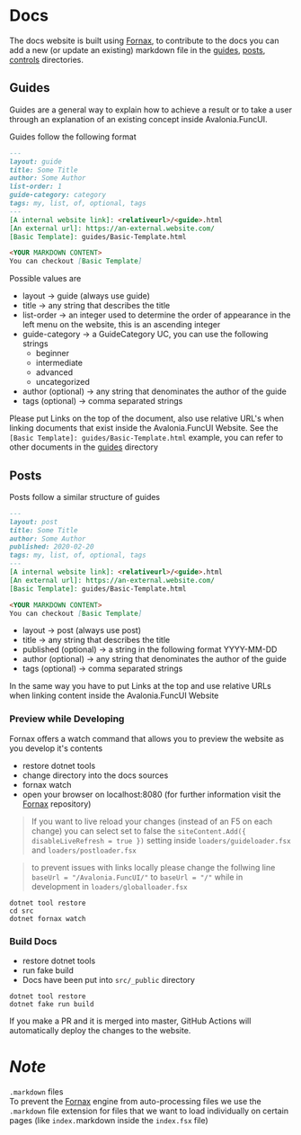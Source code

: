 ﻿# Docs
[Fornax]: https://github.com/ionide/Fornax
[guides]:./src/guides
[posts]: ./src/posts
[controls]: ./src/controls

The docs website is built using [Fornax], to contribute to the docs you can add a new (or update an existing) markdown file in the
[guides], [posts], [controls] directories.

## Guides
Guides are a general way to explain how to achieve a result or to take a user through an explanation of an existing concept inside Avalonia.FuncUI.

Guides follow the following format

```markdown
---
layout: guide
title: Some Title
author: Some Author
list-order: 1
guide-category: category
tags: my, list, of, optional, tags
---
[A internal website link]: <relativeurl>/<guide>.html
[An external url]: https://an-external.website.com/
[Basic Template]: guides/Basic-Template.html

<YOUR MARKDOWN CONTENT>
You can checkout [Basic Template]
```
Possible values are
- layout -> guide
    (always use guide)
- title -> any string that describes the title
- list-order -> an integer used to determine the order of appearance in the left menu on the website, this is an ascending integer
- guide-category -> a GuideCategory UC, you can use the following strings
    - beginner
    - intermediate
    - advanced
    - uncategorized
- author (optional) -> any string that denominates the author of the guide
- tags (optional) -> comma separated strings

Please put Links on the top of the document, also use relative URL's when linking documents that exist inside the Avalonia.FuncUI Website.
See the `[Basic Template]: guides/Basic-Template.html` example, you can refer to other documents in the [guides] directory


## Posts
Posts follow a similar structure of guides
```markdown
---
layout: post
title: Some Title
author: Some Author
published: 2020-02-20
tags: my, list, of, optional, tags
---
[A internal website link]: <relativeurl>/<guide>.html
[An external url]: https://an-external.website.com/
[Basic Template]: guides/Basic-Template.html

<YOUR MARKDOWN CONTENT>
You can checkout [Basic Template]
```
- layout -> post
    (always use post)
- title -> any string that describes the title
- published (optional) -> a string in the following format YYYY-MM-DD
- author (optional) -> any string that denominates the author of the guide
- tags (optional) -> comma separated strings

In the same way you have to put Links at the top and use relative URLs when linking content inside the Avalonia.FuncUI Website


### Preview while Developing
Fornax offers a watch command that allows you to preview the website as you develop it's contents

- restore dotnet tools
- change directory into the docs sources
- fornax watch
- open your browser on localhost:8080 (for further information visit the [Fornax] repository)

> If you want to live reload your changes (instead of an F5 on each change) you can select set to false the `siteContent.Add({ disableLiveRefresh = true })` setting inside `loaders/guideloader.fsx` and `loaders/postloader.fsx`

> to prevent issues with links locally please change the follwing line `baseUrl = "/Avalonia.FuncUI/"` to `baseUrl = "/"` while in development in `loaders/globalloader.fsx`

```
dotnet tool restore
cd src
dotnet fornax watch
```

### Build Docs
- restore dotnet tools
- run fake build
- Docs have been put into `src/_public` directory

```
dotnet tool restore
dotnet fake run build
```

If you make a PR and it is merged into master, GitHub Actions will automatically deploy the changes to the website.

# ***Note***
`.markdown` files  
To prevent the [Fornax] engine from auto-processing files we use the `.markdown` file extension for files that we want to load individually on certain pages (like `index.`markdown inside the `index.fsx` file)
